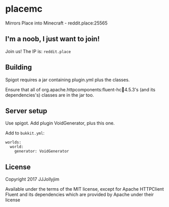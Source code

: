 # placemc
Mirrors Place into Minecraft - reddit.place:25565

## I'm a noob, I just want to join!

Join us! The IP is: `reddit.place`

## Building

Spigot requires a jar containing plugin.yml plus the classes.

Ensure that all of org.apache.httpcomponents:fluent-hc:jar:4.5.3's (and its dependencies's) classes are in the jar too.

## Server setup

Use spigot. Add plugin VoidGenerator, plus this one.

Add to `bukkit.yml`:

    worlds:
      world:
        generator: VoidGenerator

## License

Copyright 2017 JJJollyjim

Available under the terms of the MIT license, except for Apache HTTPClient Fluent and its dependencies which are provided by Apache under their license
